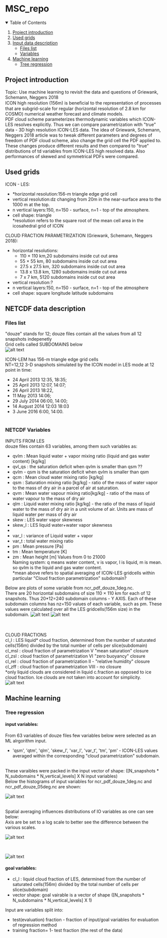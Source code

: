 # MSC_repo
<!-- TABLE OF CONTENTS -->
<details open="open">
  <summary>Table of Contents</summary>
  <ol>
    <li>
      <a href="#project-introduction">Project introduction</a>
    </li>
    <li>
      <a href="#used-grids">Used grids</a>
    </li>
    <li>
      <a href="#input-data-description">Input data description</a>
      <ul>
        <li><a href="#files-list">Files list</a></li>
      </ul>
      <ul>
        <li><a href="#variables">Variables</a></li>
      </ul>
    </li>
    <li>
      <a href="#machine-learning">Machine learning</a>
       <ul>
        <li><a href="#tree-regression">Tree regression</a></li>
      </ul>
    </li>
  </ol>
</details>




## Project introduction
Topic: Use machine learning to revisit the data and questions of Griewank, Schemann, Neggers 2018<br>
ICON high resolution (156m) is beneﬁcial to the representation of processes that are subgrid-scale for regular (horizontal resolution of 2.8 km for COSMO) numerical weather forecast and climate models.<br>
PDF cloud scheme parameterizes thermodynamic variables which ICON-LES resolves explicitly. Thus we can compare parametrization with "true" data - 3D high resolution ICON-LES data. The idea of Griewank, Schemann, Neggers 2018 article was to tweak different parameters and degrees of freedom of PDF cloud scheme, also change the grid cell the PDF applied to. These changes produce different results and then compared to "true" distributions of td variables from ICON-LES high resolved data. Also performances of skewed and symmetrical PDFs were compared.
## Used grids
 ICON - LES:<br>
- *horizontal resolution:156-m triangle edge grid cell
- vertical resolution:dz changing from 20m in the near-surface area to the 1000 m at the top. 
- n vertical layers:150, n=150 - surface, n=1 - top of the atmosphere.
- cell shape: triangle<br>
*resolution refers to the square root of the mean cell area in the icosahedral grid of ICON<br>

 CLOUD FRACTION PARAMETRIZATION (Griewank, Schemann, Neggers 2018):<br>
- horizontal resolutions:
  - 110 × 110 km,20 subdomains inside cut out area
  - 55 × 55 km, 80 subdomains inside cut out area
  - 27.5 x 27.5 km, 320 subdomains inside cut out area
  - 13.8 x 13.8 km, 1280 subdomains inside cut out area
  - 7 x 7 km, 5120 subdomains inside cut out area
- vertical resolution:?
- n vertical layers:150, n=150 - surface, n=1 - top of the atmosphere
- cell shape: square longitude latitude subdomains


## NETCDF data description

### Files list
"douze" stands for 12; douze files contain all the values from all 12 snapshots indepenetly<br>
Grid cells called SUBDOMAINS below<br>
![alt text](https://github.com/Egor93/MSC_repo/blob/master/regression/data/output/img/Files_list.png)


ICON-LEM has 156-m triangle edge grid cells<br>
NT=12,12 3-D snapshots simulated by the ICON model in LES mode at 12 point in time:
- 24 April 2013  12:35, 18:35;<br>
- 25 April 2013 12:07, 14:07; <br>
- 26 April 2013 18:22, <br>
- 11 May 2013 14:06;<br>
- 29 July 2014 06:00, 14:00; <br>
- 14 August 2014 12:03 18:03 <br>
- 3 June 2016 6:00, 14:00.<br><br>

### NETCDF Variables
INPUTS FROM LES <br>
douze files contain 63 variables, among them such variables as:
- qvlm   : Mean liquid water + vapor mixing ratio (liquid and gas water content) [kg/kg]
- qvl_qs : the saturation deficit when qvlm is smaller than qsm ??
- qvlm - qsm is the saturation deficit when qvlm is smaller than qsm 
- qcm    : Mean cloud water mixing ratio [kg/kg]
- qsm    : Saturation mixing ratio [kg/kg] - ratio of the mass of water vapor to the mass of dry air in a parcel of air at saturation.
- qvm    : Mean water vapour mixing ratio[kg/kg] - ratio of the mass of water vapour to the mass of dry air
- qlm    : Liquid water mixing ratio [kg/kg]  - the ratio of the mass of liquid water to the mass of dry air in a unit volume of air. Units are mass of liquid water per mass of dry air
- skew   : LES water vapor skewness
- skew_l : LES liquid water+water vapor skewness
- 
- var_l  : variance of Liquid water + vapor 
- var_t  : total water mixing ratio
- pm     : Mean pressure [Pa]
- tm     : Mean temperature [K]
- zm     : Mean height [m] Values from 0 to 21000 <br>
Naming system: q means water content, v is vapor, l is liquid, m is mean. so qvlm is the liquid and gas water content.<br>
  *mean above refers to spatial averaging of ICON-LES gridcells within particular "Cloud fraction parametrization" subdomain? <br>

Below are plots of some variable from ncr_pdf_douze_1deg.nc. <br>
There are 20 horizontal subdomains of size 110 × 110 km for each of 12 snapshots. Thus 20*12=240 subdomain columns - Y AXIS. Each of these subdomain columns has nz=150 values of each variable, such as pm. These values were calculated over all the LES gridcells(156m size) in the subdomain.
![alt text](https://github.com/Egor93/MSC_repo/blob/master/regression/data/output/img/pm_tm_zm_1degree.png)
![alt text](https://github.com/Egor93/MSC_repo/blob/master/regression/data/output/img/qvm_1degree.png)

<br><br>
CLOUD FRACTIONS<br>
cl_l   : LES liquid* cloud fraction, determined from the number of saturated cells(156m) divided by the total
number of cells per slice(subdomain)<br>
cl_msl : cloud fraction of parametrization V "mean saturation" closure<br>
cl_zsl : cloud fraction of parametrization VI "zero buoyancy" closure<br>
cl_rel : cloud fraction of parametrization II - "relative humidity" closure<br>
cl_zff : cloud fraction of parametrization VIII - no closure<br>
*only liquid clouds are considered in liquid c.fraction as opposed to ice cloud fraction. Ice clouds are not taken into account for simplicity. <br>
![alt text](https://github.com/Egor93/MSC_repo/blob/master/regression/data/output/img/cl_l_1degree.png)


## Machine learning

### Tree regression
#### input variables:<br>
From 63 variables of douze files few variables below were selected as an ML alrgorithm input.
- 'qsm', 'qtm', 'qlm', 'skew_l', 'var_l', 'var_t', 'tm', 'pm' - ICON-LES values averaged within the corresponding "cloud parametrization" subdomain.
<br>
These varaibles were packed in the input vector of shape:
([N_snapshots * N_subdomains * N_vertical_levels] X N input variables) <br>
Below the histograms of input variables for ncr_pdf_douze_1deg.nc and ncr_pdf_douze_05deg.nc are shown:<br>

![alt text](https://github.com/Egor93/MSC_repo/blob/master/regression/data/output/img/ncr_pdf_douze_IOvars_HIST_1deg_05deg.png)

<br>
Spatial averaging influences distributions of IO variables as one can see below:<br>
Axis are be set to a log scale to better see the difference between the various scales. <br>

![alt text](https://github.com/Egor93/MSC_repo/blob/master/regression/data/output/img/ncr_pdf_douze_cl_l_HIST.png)

<br>

![alt text](https://github.com/Egor93/MSC_repo/blob/master/regression/data/output/img/ncr_pdf_douze_skew_l_HIST.png)

#### goal variables:
- cl_l   :  liquid cloud fraction of LES, determined from the number of saturated cells(156m) divided by the total number of cells per slice(subdomain)<br>
- vector shape: goal vairable is a vector of shape ([N_snapshots * N_subdomains * N_vertical_levels] X 1) 

Input are variables split into:
- test(evaluation) fraction -  fraction of input/goal variables for evaluation of regression method
- training fraction= 1- test fraction (the rest of the data)
